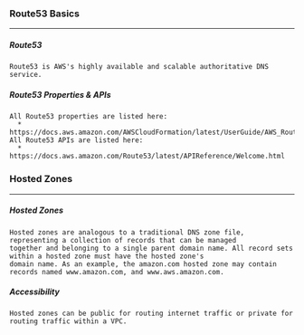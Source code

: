 ### Route53 Basics
---
##### Route53
```
Route53 is AWS's highly available and scalable authoritative DNS service.
```

##### Route53 Properties & APIs
```
All Route53 properties are listed here: 
  * https://docs.aws.amazon.com/AWSCloudFormation/latest/UserGuide/AWS_Route53.html
All Route53 APIs are listed here: 
  * https://docs.aws.amazon.com/Route53/latest/APIReference/Welcome.html
```

### Hosted Zones
---
##### Hosted Zones
```
Hosted zones are analogous to a traditional DNS zone file, representing a collection of records that can be managed 
together and belonging to a single parent domain name. All record sets within a hosted zone must have the hosted zone's 
domain name. As an example, the amazon.com hosted zone may contain records named www.amazon.com, and www.aws.amazon.com.
```

##### Accessibility
```
Hosted zones can be public for routing internet traffic or private for routing traffic within a VPC.
```